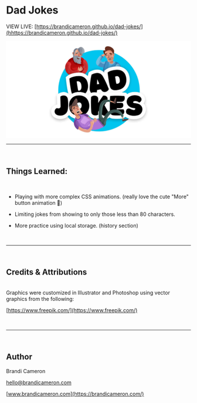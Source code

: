 # Dad Jokes

VIEW LIVE: [https://brandicameron.github.io/dad-jokes/](hhttps://brandicameron.github.io/dad-jokes/)

![App Screenshot](/public/share.jpg)

---

&nbsp;<br>

## Things Learned:

&nbsp;<br>

- Playing with more complex CSS animations. (really love the cute "More" button animation 💜)
- Limiting jokes from showing to only those less than 80 characters.
- More practice using local storage. (history section)

  &nbsp;<br>

---

&nbsp;<br>

## Credits & Attributions

&nbsp;<br>
Graphics were customized in Illustrator and Photoshop using vector graphics from the following:

[https://www.freepik.com/](https://www.freepik.com/)

&nbsp;<br>

---

&nbsp;<br>

## Author

Brandi Cameron

[hello@brandicameron.com](mailto:hello@brandicameron.com)

[www.brandicameron.com](https://brandicameron.com/)
